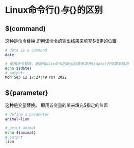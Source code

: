 # Linux命令行$()与${}的区别

## $(command)

这种是命令替换
即用该命令的输出结果来填充$指定的位置

```bash
# data is a command
date
```

```bash
# 使用命令替换，直接用date命令的输出结果来填充$(date)的位置来输出
echo $(date)
# output:
Mon Sep 12 17:27:49 PDT 2022
```

## ${parameter}

这种是变量替换。
即用该变量的值来填充$指定的位置

```bash
# define a parameter
animal=lion

# print animal
echo ${animal}
# output
lion
```
